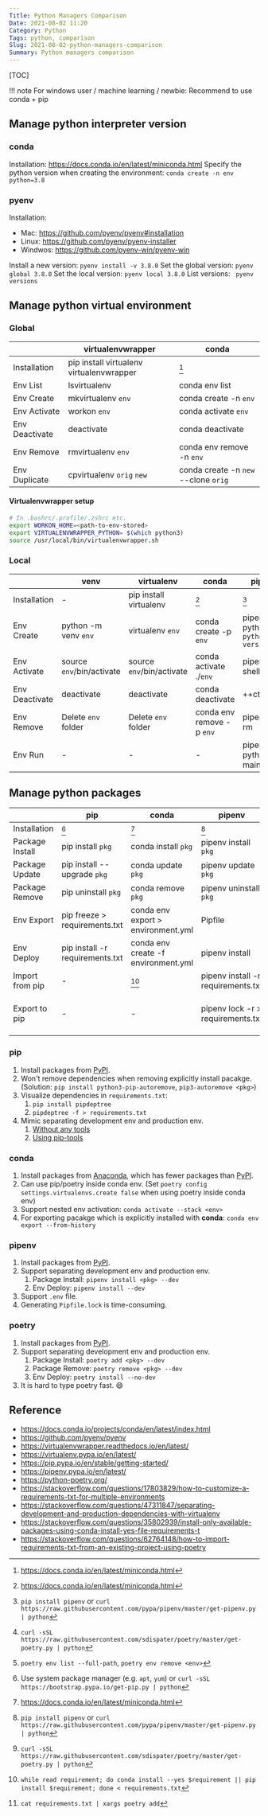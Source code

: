 ```yaml
---
Title: Python Managers Comparison
Date: 2021-08-02 11:20
Category: Python
Tags: python, comparison
Slug: 2021-08-02-python-managers-comparison
Summary: Python managers comparison
---
```


[TOC]

!!! note
    For windows user / machine learning / newbie: Recommend to use conda + pip

## Manage python interpreter version

### conda

Installation: https://docs.conda.io/en/latest/miniconda.html
Specify the python version when creating the environment: `conda create -n env python=3.8`

### pyenv

Installation:
- Mac: https://github.com/pyenv/pyenv#installation
- Linux: https://github.com/pyenv/pyenv-installer
- Windwos: https://github.com/pyenv-win/pyenv-win

Install a new version: `pyenv install -v 3.8.0`
Set the global version: `pyenv global 3.8.0`
Set the local version: `pyenv local 3.8.0`
List versions: ` pyenv versions`

## Manage python virtual environment

### Global

|                | virtualenvwrapper                        | conda                                |
| -------------- | ---------------------------------------- | ------------------------------------ |
| Installation   | pip install virtualenv virtualenvwrapper | [^conda_install]                     |
| Env List       | lsvirtualenv                             | conda env list                       |
| Env Create     | mkvirtualenv `env`                       | conda create -n `env`                |
| Env Activate   | workon `env`                             | conda activate `env`                 |
| Env Deactivate | deactivate                               | conda deactivate                     |
| Env Remove     | rmvirtualenv `env`                       | conda env remove -n `env`            |
| Env Duplicate  | cpvirtualenv `orig` `new`                | conda create -n `new` --clone `orig` |

#### Virtualenvwrapper setup

```sh
# In .bashrc/.profile/.zshrc etc.
export WORKON_HOME=<path-to-env-stored>
export VIRTUALENVWRAPPER_PYTHON= $(which python3)
source /usr/local/bin/virtualenvwrapper.sh
```

### Local

|                | venv                      | virtualenv                | conda                     | pipenv                           | poetry                    |
| -------------- | ------------------------- | ------------------------- | ------------------------- | -------------------------------- | ------------------------- |
| Installation   | -                         | pip install virtualenv    | [^conda_install]          | [^pipenv_install]                | [^poetry_install]         |
| Env Create     | python -m venv `env`      | virtualenv `env`          | conda create -p `env`     | pipenv --python `python-version` | poetry init               |
| Env Activate   | source `env`/bin/activate | source `env`/bin/activate | conda activate ./`env`    | pipenv shell                     | poerty shell              |
| Env Deactivate | deactivate                | deactivate                | conda deactivate          | ++ctrl+d++                       | ++ctrl+d++                |
| Env Remove     | Delete `env` folder       | Delete `env` folder       | conda env remove -p `env` | pipenv --rm                      | [^poetry_remove_env]      |
| Env Run        | -                         | -                         | -                         | pipenv run python main.py        | poetry run python main.py |

## Manage python packages

|                 | pip                             | conda                               | pipenv                             | poetry                                                |
| --------------- | ------------------------------- | ----------------------------------- | ---------------------------------- | ----------------------------------------------------- |
| Installation    | [^pip_install]                  | [^conda_install]                    | [^pipenv_install]                  | [^poetry_install]                                     |
| Package Install | pip install `pkg`               | conda install `pkg`                 | pipenv install `pkg`               | poetry add `pkg`                                      |
| Package Update  | pip install --upgrade `pkg`     | conda update `pkg`                  | pipenv update `pkg`                | poetry update `pkg`                                   |
| Package Remove  | pip uninstall `pkg`             | conda remove `pkg`                  | pipenv uninstall `pkg`             | poetry remove `pkg`                                   |
| Env Export      | pip freeze > requirements.txt   | conda env export > environment.yml  | Pipfile                            | pyproject.toml                                        |
| Env Deploy      | pip install -r requirements.txt | conda env create -f environment.yml | pipenv install                     | poetry install                                        |
| Import from pip | -                               | [^conda_import_pip]                 | pipenv install -r requirements.txt | [^poetry_import_pip]                                  |
| Export to pip   | -                               | -                                   | pipenv lock -r > requirements.txt  | poetry export -f requirements.txt -o requirements.txt |

### pip

1. Install packages from [PyPI](https://pypi.org/).
2. Won't remove dependencies when removing explicitly install pacakge.
   (Solution: `pip install python3-pip-autoremove`, `pip3-autoremove <pkg>`)
3. Visualize dependencies in `requirements.txt`:
    1. `pip install pipdeptree`
    2. `pipdeptree -f > requirements.txt`
4. Mimic separating development env and production env.
    1. [Without any tools](https://stackoverflow.com/a/20720019)
    2. [Using pip-tools](https://stackoverflow.com/a/65908367)

### conda

1. Install packages from [Anaconda](https://anaconda.org/), which has fewer packages than [PyPI](https://pypi.org/).
2. Can use pip/poetry inside conda env.
   (Set `poetry config settings.virtualenvs.create false` when using poetry inside conda env)
3. Support nested env activation: `conda activate --stack <env>`
4. For exporting pacakge which is explicitly installed with **conda**: `conda env export --from-history`

### pipenv

1. Install packages from [PyPI](https://pypi.org/).
2. Support separating development env and production env.
   1. Package Install: `pipenv install <pkg> --dev`
   2. Env Deploy: `pipenv install --dev`
3. Support `.env` file.
4. Generating `Pipfile.lock` is time-consuming.

### poetry

1. Install packages from [PyPI](https://pypi.org/).
2. Support separating development env and production env.
   1. Package Install: `poetry add <pkg> --dev`
   2. Package Remove: `poetry remove <pkg> --dev`
   3. Env Deploy: `poetry install --no-dev`
3. It is hard to type poetry fast. :smile:

## Reference

- https://docs.conda.io/projects/conda/en/latest/index.html
- https://github.com/pyenv/pyenv
- https://virtualenvwrapper.readthedocs.io/en/latest/
- https://virtualenv.pypa.io/en/latest/
- https://pip.pypa.io/en/stable/getting-started/
- https://pipenv.pypa.io/en/latest/
- https://python-poetry.org/
- https://stackoverflow.com/questions/17803829/how-to-customize-a-requirements-txt-for-multiple-environments
- https://stackoverflow.com/questions/47311847/separating-development-and-production-dependencies-with-virtualenv
- https://stackoverflow.com/questions/35802939/install-only-available-packages-using-conda-install-yes-file-requirements-t
- https://stackoverflow.com/questions/62764148/how-to-import-requirements-txt-from-an-existing-project-using-poetry

<!-- footnote -->
[^pip_install]: Use system package manager (e.g. `apt`, `yum`) or `curl -sSL https://bootstrap.pypa.io/get-pip.py | python`
[^conda_install]: https://docs.conda.io/en/latest/miniconda.html
[^pipenv_install]: `pip install pipenv` or `curl https://raw.githubusercontent.com/pypa/pipenv/master/get-pipenv.py | python`
[^poetry_install]: `curl -sSL https://raw.githubusercontent.com/sdispater/poetry/master/get-poetry.py | python`
[^conda_import_pip]: `while read requirement; do conda install --yes $requirement || pip install $requirement; done < requirements.txt`
[^poetry_import_pip]: `cat requirements.txt | xargs poetry add`
[^poetry_remove_env]: `poetry env list --full-path`, `poetry env remove <env>`
